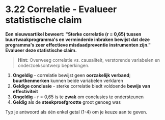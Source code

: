 # 3.22 Correlatie - Evalueer statistische claim

**Een nieuwsartikel beweert: "Sterke correlatie (r = 0,65) tussen buurtwaakprogramma's en verminderde inbraken bewijst dat deze programma's zeer effectieve misdaadpreventie instrumenten zijn." Evalueer deze statistische claim.**

> **Hint:** Overweeg correlatie vs. causaliteit, verstorende variabelen en onderzoeksontwerp beperkingen.

1. **Ongeldig** - correlatie bewijst geen **oorzakelijk verband**; **buurtkenmerken** kunnen beide variabelen verklaren
2. **Geldige conclusie** - sterke correlatie biedt voldoende **bewijs van effectiviteit**
3. **Ongeldig** - r = 0,65 is te **zwak** om conclusies te ondersteunen
4. **Geldig** als de **steekproefgrootte** groot genoeg was

Typ je antwoord als één enkel getal (1-4) om je keuze aan te geven.